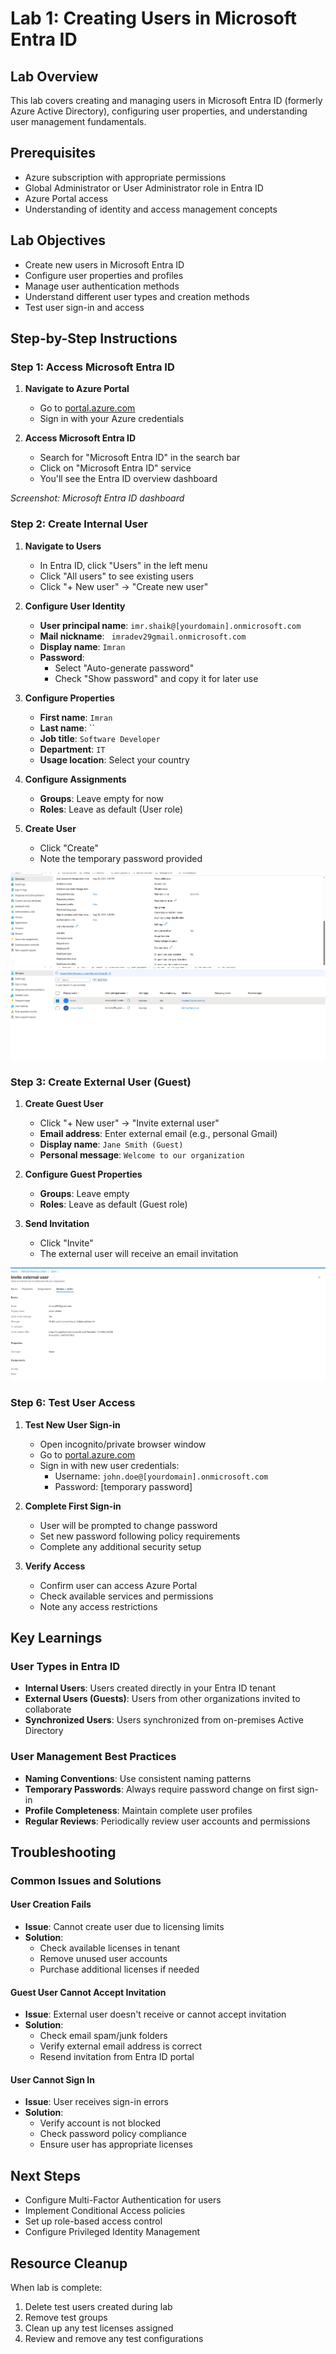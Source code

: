 # Lab 1: Creating Users in Microsoft Entra ID

## Lab Overview
This lab covers creating and managing users in Microsoft Entra ID (formerly Azure Active Directory), configuring user properties, and understanding user management fundamentals.

## Prerequisites
- Azure subscription with appropriate permissions
- Global Administrator or User Administrator role in Entra ID
- Azure Portal access
- Understanding of identity and access management concepts

## Lab Objectives
- Create new users in Microsoft Entra ID
- Configure user properties and profiles
- Manage user authentication methods
- Understand different user types and creation methods
- Test user sign-in and access

## Step-by-Step Instructions

### Step 1: Access Microsoft Entra ID

1. **Navigate to Azure Portal**
   - Go to [portal.azure.com](https://portal.azure.com)
   - Sign in with your Azure credentials

2. **Access Microsoft Entra ID**
   - Search for "Microsoft Entra ID" in the search bar
   - Click on "Microsoft Entra ID" service
   - You'll see the Entra ID overview dashboard

*Screenshot: Microsoft Entra ID dashboard*

### Step 2: Create Internal User

1. **Navigate to Users**
   - In Entra ID, click "Users" in the left menu
   - Click "All users" to see existing users
   - Click "+ New user" → "Create new user"

2. **Configure User Identity**
   - **User principal name**: `imr.shaik@[yourdomain].onmicrosoft.com`
   - **Mail nickname**: `
imradev29gmail.onmicrosoft.com`
   - **Display name**: `Imran`
   - **Password**: 
     - Select "Auto-generate password"
     - Check "Show password" and copy it for later use

3. **Configure Properties**
   - **First name**: `Imran`
   - **Last name**: ``
   - **Job title**: `Software Developer`
   - **Department**: `IT`
   - **Usage location**: Select your country

4. **Configure Assignments**
   - **Groups**: Leave empty for now
   - **Roles**: Leave as default (User role)

5. **Create User**
   - Click "Create"
   - Note the temporary password provided

![alt text](image.png)
![alt text](image-1.png)

### Step 3: Create External User (Guest)

1. **Create Guest User**
   - Click "+ New user" → "Invite external user"
   - **Email address**: Enter external email (e.g., personal Gmail)
   - **Display name**: `Jane Smith (Guest)`
   - **Personal message**: `Welcome to our organization`

2. **Configure Guest Properties**
   - **Groups**: Leave empty
   - **Roles**: Leave as default (Guest role)

3. **Send Invitation**
   - Click "Invite"
   - The external user will receive an email invitation

![alt text](image-2.png)


### Step 6: Test User Access

1. **Test New User Sign-in**
   - Open incognito/private browser window
   - Go to [portal.azure.com](https://portal.azure.com)
   - Sign in with new user credentials:
     - Username: `john.doe@[yourdomain].onmicrosoft.com`
     - Password: [temporary password]

2. **Complete First Sign-in**
   - User will be prompted to change password
   - Set new password following policy requirements
   - Complete any additional security setup

3. **Verify Access**
   - Confirm user can access Azure Portal
   - Check available services and permissions
   - Note any access restrictions


## Key Learnings

### User Types in Entra ID
- **Internal Users**: Users created directly in your Entra ID tenant
- **External Users (Guests)**: Users from other organizations invited to collaborate
- **Synchronized Users**: Users synchronized from on-premises Active Directory

### User Management Best Practices
- **Naming Conventions**: Use consistent naming patterns
- **Temporary Passwords**: Always require password change on first sign-in
- **Profile Completeness**: Maintain complete user profiles
- **Regular Reviews**: Periodically review user accounts and permissions

## Troubleshooting

### Common Issues and Solutions

#### User Creation Fails
- **Issue**: Cannot create user due to licensing limits
- **Solution**:
  - Check available licenses in tenant
  - Remove unused user accounts
  - Purchase additional licenses if needed

#### Guest User Cannot Accept Invitation
- **Issue**: External user doesn't receive or cannot accept invitation
- **Solution**:
  - Check email spam/junk folders
  - Verify external email address is correct
  - Resend invitation from Entra ID portal

#### User Cannot Sign In
- **Issue**: User receives sign-in errors
- **Solution**:
  - Verify account is not blocked
  - Check password policy compliance
  - Ensure user has appropriate licenses

## Next Steps
- Configure Multi-Factor Authentication for users
- Implement Conditional Access policies
- Set up role-based access control
- Configure Privileged Identity Management

## Resource Cleanup
When lab is complete:
1. Delete test users created during lab
2. Remove test groups
3. Clean up any test licenses assigned
4. Review and remove any test configurations

